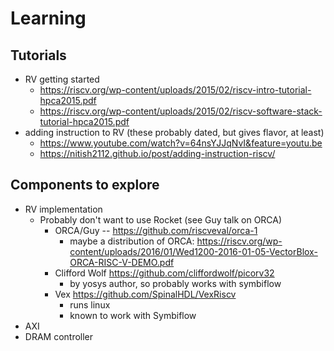 # Learning

## Tutorials

* RV getting started
	 *  https://riscv.org/wp-content/uploads/2015/02/riscv-intro-tutorial-hpca2015.pdf
	 *   https://riscv.org/wp-content/uploads/2015/02/riscv-software-stack-tutorial-hpca2015.pdf
*	adding instruction to RV (these probably dated, but gives flavor, at least)
  	  *  https://www.youtube.com/watch?v=64nsYJJqNvI&feature=youtu.be
	  * https://nitish2112.github.io/post/adding-instruction-riscv/


## Components to explore

* RV implementation
  * Probably don't want to use Rocket (see Guy talk on ORCA)
	  * ORCA/Guy -- https://github.com/riscveval/orca-1
	     * maybe a distribution of ORCA: https://riscv.org/wp-content/uploads/2016/01/Wed1200-2016-01-05-VectorBlox-ORCA-RISC-V-DEMO.pdf
	 * Clifford Wolf https://github.com/cliffordwolf/picorv32
	     * by yosys author, so probably works with symbiflow
	 * Vex https://github.com/SpinalHDL/VexRiscv
	     * runs linux
	     * known to work with Symbiflow
* AXI
* DRAM controller





